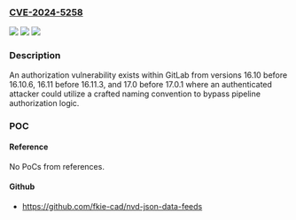 ### [CVE-2024-5258](https://cve.mitre.org/cgi-bin/cvename.cgi?name=CVE-2024-5258)
![](https://img.shields.io/static/v1?label=Product&message=GitLab&color=blue)
![](https://img.shields.io/static/v1?label=Version&message=16.10%3C%2016.10.6%20&color=brighgreen)
![](https://img.shields.io/static/v1?label=Vulnerability&message=CWE-639%3A%20Authorization%20Bypass%20Through%20User-Controlled%20Key&color=brighgreen)

### Description

An authorization vulnerability exists within GitLab from versions 16.10 before 16.10.6, 16.11 before 16.11.3, and 17.0 before 17.0.1 where an authenticated attacker could utilize a crafted naming convention to bypass pipeline authorization logic.

### POC

#### Reference
No PoCs from references.

#### Github
- https://github.com/fkie-cad/nvd-json-data-feeds

